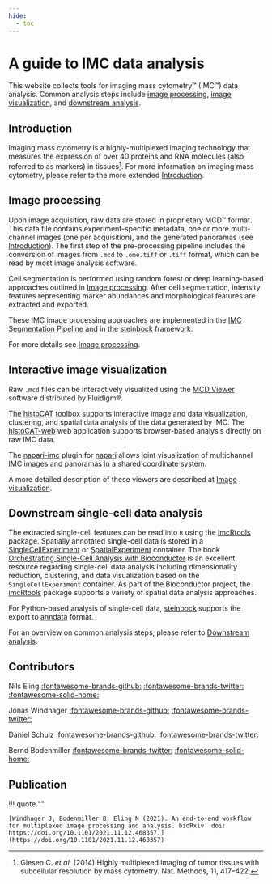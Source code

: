 ```yaml
---
hide:
  - toc
---
```


# A guide to IMC data analysis

This website collects tools for imaging mass cytometry&trade; (IMC&trade;) data analysis. 
Common analysis steps include [image processing](process.md), [image visualization](viewers.md), and [downstream analysis](analysis.md).

## Introduction

Imaging mass cytometry is a highly-multiplexed imaging technology that measures the expression of over 40 proteins and RNA molecules (also referred to as markers) in tissues[^fn1].
For more information on imaging mass cytometry, please refer to the more extended [Introduction](intro.md).

## Image processing

Upon image acquisition, raw data are stored in proprietary MCD&trade; format. This data file contains experiment-specific metadata, one or more multi-channel images (one per acquisition), and the generated panoramas (see [Introduction](intro.md)).
The first step of the pre-processing pipeline includes the conversion of images from `.mcd` to `.ome.tiff` or `.tiff` format, which can be read by most image analysis software.

Cell segmentation is performed using random forest or deep learning-based approaches outlined in [Image processing](process.md). 
After cell segmentation, intensity features representing marker abundances and morphological features are extracted and exported. 

These IMC image processing approaches are implemented in the [IMC Segmentation Pipeline](https://github.com/BodenmillerGroup/ImcSegmentationPipeline) and in the [steinbock](https://github.com/BodenmillerGroup/steinbock) framework.

For more details see [Image processing](process.md).

## Interactive image visualization

Raw `.mcd` files can be interactively visualized using the [MCD Viewer](https://www.fluidigm.com/software) software distributed by Fluidigm&reg;.

The [histoCAT](https://bodenmillergroup.github.io/histoCAT/) toolbox supports interactive image and data visualization, clustering, and spatial data analysis of the data generated by IMC. 
The [histoCAT-web](https://github.com/BodenmillerGroup/histocat-web) web application supports browser-based analysis directly on raw IMC data.

The [napari-imc](https://github.com/BodenmillerGroup/napari-imc) plugin for [napari](https://napari.org/) allows joint visualization of multichannel IMC images and panoramas in a shared coordinate system.

A more detailed description of these viewers are described at [Image visualization](viewers.md).

## Downstream single-cell data analysis

The extracted single-cell features can be read into `R` using the [imcRtools](https://bioconductor.org/packages/imcRtools) package. 
Spatially annotated single-cell data is stored in a [SingleCellExperiment](https://bioconductor.org/packages/SingleCellExperiment) or [SpatialExperiment](https://bioconductor.org/packages/SpatialExperiment) container.
The book [Orchestrating Single-Cell Analysis with Bioconductor](https://bioconductor.org/books/release/OSCA/) is an excellent resource regarding single-cell data analysis including dimensionality reduction, clustering, and data visualization based on the `SingleCellExperiment` container.
As part of the Bioconductor project, the [imcRtools](https://bioconductor.org/packages/imcRtools) package supports a variety of spatial data analysis approaches.

For Python-based analysis of single-cell data, [steinbock](https://github.com/BodenmillerGroup/steinbock) supports the export to [anndata](https://anndata.readthedocs.io) format.

For an overview on common analysis steps, please refer to [Downstream analysis](analysis.md).

## Contributors

Nils Eling [:fontawesome-brands-github:](https://github.com/nilseling) [:fontawesome-brands-twitter:](https://twitter.com/NilsEling) [:fontawesome-solid-home:](https://nilseling.github.io/)

Jonas Windhager [:fontawesome-brands-github:](https://github.com/jwindhager) [:fontawesome-brands-twitter:](https://twitter.com/JonasWindhager)

Daniel Schulz [:fontawesome-brands-github:](https://github.com/SchulzDan) [:fontawesome-brands-twitter:](https://twitter.com/DanielS33860077)

Bernd Bodenmiller [:fontawesome-brands-twitter:](https://twitter.com/BodenmillerLab) [:fontawesome-solid-home:](https://www.bodenmillerlab.com/)

## Publication

!!! quote ""
    
    [Windhager J, Bodenmiller B, Eling N (2021). An end-to-end workflow for multiplexed image processing and analysis. bioRxiv. doi: https://doi.org/10.1101/2021.11.12.468357.](https://doi.org/10.1101/2021.11.12.468357)

[^fn1]: Giesen C. _et al._ (2014) Highly multiplexed imaging of tumor tissues with subcellular resolution by mass cytometry. Nat. Methods, 11, 417–422.
